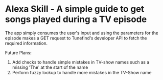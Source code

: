 # Alexa Skill - A simple guide to get songs played during a TV episode

The app simply consumes the user's input and using the parameters for the episode makes a GET request to Tunefind's developer API to fetch the required information.

Future Plans:
1. Add checks to handle simple mistakes in TV-show names such as a missing 'The' at the start of the name
2. Perform fuzzy lookup to handle more mistakes in the TV-Show name  
